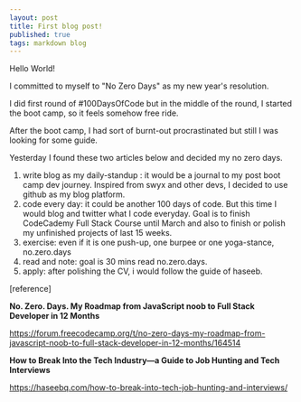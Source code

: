 ```yaml
---
layout: post
title: First blog post!
published: true
tags: markdown blog
---
```


Hello World!

I committed to myself to "No Zero Days" as my new year's resolution.

I did first round of #100DaysOfCode but in the middle of the round, I started the boot camp, so it feels somehow free ride. 

After the boot camp, I had sort of burnt-out procrastinated but still I was looking for some guide.

Yesterday I found these two articles below and decided my no zero days.

1. write blog as my daily-standup : it would be a journal to my post boot camp dev journey. Inspired from swyx and other devs, I decided to use github as my blog platform.
2. code every day: it could be another 100 days of code. But this time I would blog and twitter what I code everyday. Goal is to finish CodeCademy Full Stack Course until March and also to finish or polish my unfinished projects of last 15 weeks.
3. exercise: even if it is one push-up, one burpee or one yoga-stance, no.zero.days
4. read and note: goal is 30 mins read no.zero.days.
5. apply: after polishing the CV, i would follow the guide of haseeb.



[reference]

**No. Zero. Days. My Roadmap from JavaScript noob to Full Stack Developer in 12 Months**

 https://forum.freecodecamp.org/t/no-zero-days-my-roadmap-from-javascript-noob-to-full-stack-developer-in-12-months/164514

**How to Break Into the Tech Industry—a Guide to Job Hunting and Tech Interviews**

https://haseebq.com/how-to-break-into-tech-job-hunting-and-interviews/